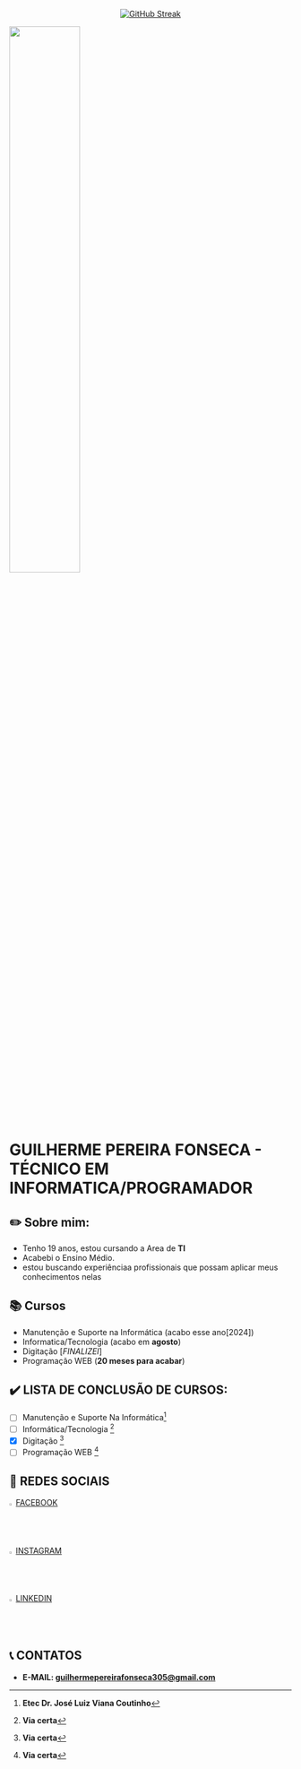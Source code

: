 <div align="center">

[![GitHub Streak](https://github-readme-streak-stats.herokuapp.com?user=Guilhermepereirafonseca&theme=dark&locale=pt_BR&date_format=j%2Fn%5B%2FY%5D)](https://git.io/streak-stats)

</div>

<!-- Imagem referente ao HTML -->
 <img src="https://www.thecoderpedia.com/wp-content/uploads/2020/06/Is-HTML-a-Programming-Language.jpg" width="50%">

# GUILHERME PEREIRA FONSECA - TÉCNICO EM INFORMATICA/PROGRAMADOR

## ✏️ Sobre mim:
- Tenho 19 anos, estou cursando a Area de **TI**
- Acabebi o Ensino Médio.
- estou buscando experiênciaa profissionais que possam aplicar meus conhecimentos nelas

## 📚 Cursos
- Manutenção e Suporte na Informática (acabo esse ano[2024])
- Informatica/Tecnologia (acabo em **agosto**)
- Digitação [*FINALIZEI*]
- Programação WEB (**20 meses para acabar**)

 ## ✔️ LISTA DE CONCLUSÃO DE CURSOS:
- [ ] Manutenção e Suporte Na Informática[^1]
- [ ] Informática/Tecnologia [^2]
- [x] Digitação [^2.1]
- [ ] Programação WEB [^2.2]

## 🔗 REDES SOCIAIS
<img src="https://upload.wikimedia.org/wikipedia/commons/6/6c/Facebook_Logo_2023.png" width="1.5%">  [FACEBOOK](https://www.facebook.com/guilherme.fonteseca.3?locale=pt_BR)
<br>
<br>
<img src="https://www.pngkey.com/png/full/283-2831746_insta-icon-instagram.png" width="1.5%">  [INSTAGRAM](https://www.instagram.com/guilherme_pereira_fonseca19/)
<br>
<br>
<img src="https://cdn-icons-png.flaticon.com/256/174/174857.png" width="1.5%">  [LINKEDIN](https://www.linkedin.com/in/guilherme-pereira-fonseca-8848502a8/)

## 📞 CONTATOS
- <strong>E-MAIL: guilhermepereirafonseca305@gmail.com </strong>
[^1]: **Etec Dr. José Luiz Viana Coutinho**
[^2]: **Via certa**
[^2.1]: **Via certa**
[^2.2]: **Via certa**
